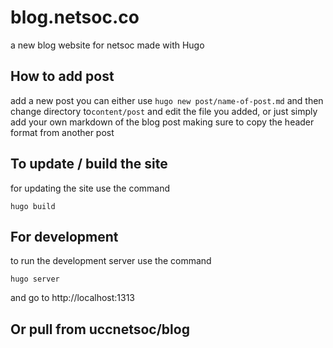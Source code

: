 # blog.netsoc.co

a new blog website for netsoc made with Hugo

## How to add post

add a new post you can either use `hugo new post/name-of-post.md` and then
change directory to`content/post` and edit the file you added, or just 
simply add your own markdown of the blog post making sure to copy the header
format from another post

## To update / build the site

for updating the site use the command

```
hugo build
```

## For development

to run the development server use the command

```
hugo server
```

and go to http://localhost:1313

## Or pull from uccnetsoc/blog

